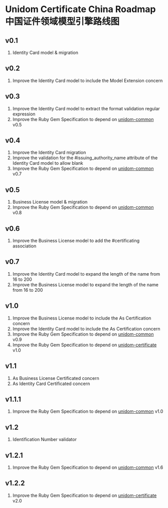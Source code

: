 # Unidom Certificate China Roadmap 中国证件领域模型引擎路线图

## v0.1
1. Identity Card model & migration

## v0.2
1. Improve the Identity Card model to include the Model Extension concern

## v0.3
1. Improve the Identity Card model to extract the format validation regular expression
2. Improve the Ruby Gem Specification to depend on [unidom-common](https://github.com/topbitdu/unidom-common) v0.5

## v0.4
1. Improve the Identity Card migration
2. Improve the validation for the #issuing_authority_name attribute of the Identity Card model to allow blank
3. Improve the Ruby Gem Specification to depend on [unidom-common](https://github.com/topbitdu/unidom-common) v0.7

## v0.5
1. Business License model & migration
2. Improve the Ruby Gem Specification to depend on [unidom-common](https://github.com/topbitdu/unidom-common) v0.8

## v0.6
1. Improve the Business License model to add the #certificating association

## v0.7
1. Improve the Identity Card model to expand the length of the name from 16 to 200
2. Improve the Business License model to expand the length of the name from 16 to 200

## v1.0
1. Improve the Business License model to include the As Certification concern
2. Improve the Identity Card model to include the As Certification concern
3. Improve the Ruby Gem Specification to depend on [unidom-common](https://github.com/topbitdu/unidom-common) v0.9
4. Improve the Ruby Gem Specification to depend on [unidom-certificate](https://github.com/topbitdu/unidom-certificate) v1.0

## v1.1
1. As Business License Certificated concern
2. As Identity Card Certificated concern

## v1.1.1
1. Improve the Ruby Gem Specification to depend on [unidom-common](https://github.com/topbitdu/unidom-common) v1.0

## v1.2
1. Identification Number validator

## v1.2.1
1. Improve the Ruby Gem Specification to depend on [unidom-common](https://github.com/topbitdu/unidom-common) v1.6

## v1.2.2
1. Improve the Ruby Gem Specification to depend on [unidom-certificate](https://github.com/topbitdu/unidom-certificate) v2.0
